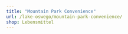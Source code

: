 ```yaml
---
title: "Mountain Park Convenience"
url: /lake-oswego/mountain-park-convenience/
shop: Lebensmittel
---
```

